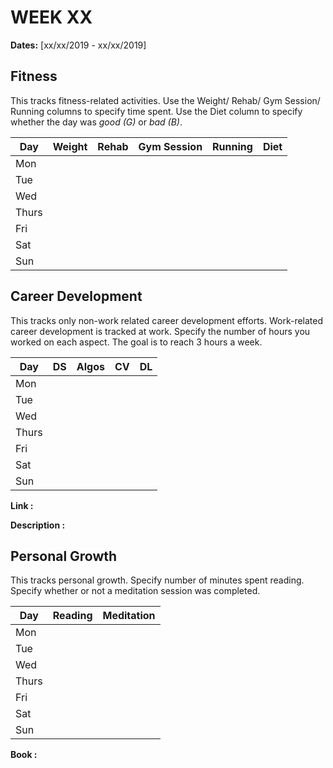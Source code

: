 # WEEK XX

**Dates:** [xx/xx/2019 - xx/xx/2019]

## Fitness

This tracks fitness-related activities. Use the Weight/ Rehab/ Gym Session/ Running columns to specify time spent. Use the Diet column to specify whether the day was *good (G)* or *bad (B)*.

|  Day    | Weight | Rehab | Gym Session | Running |  Diet  |
| ------- | ------ | ----- | ----------- | ------- | ------ |
|   Mon   |        |       |             |         |        |
|   Tue   |        |       |             |         |        |
|   Wed   |        |       |             |         |        |
|   Thurs |        |       |             |         |        |
|   Fri   |        |       |             |         |        |
|   Sat   |        |       |             |         |        |
|   Sun   |        |       |             |         |        |


## Career Development

This tracks only non-work related career development efforts. Work-related career development is tracked at work. Specify the number of hours you worked on each aspect. The goal is to reach 3 hours a week.

|  Day    |   DS   | Algos  |   CV   |   DL   |
| ------- | ------ | ------ | ------ | ------ | 
|   Mon   |        |        |        |        |
|   Tue   |        |        |        |        |
|   Wed   |        |        |        |        |
|   Thurs |        |        |        |        |
|   Fri   |        |        |        |        |
|   Sat   |        |        |        |        |
|   Sun   |        |        |        |        |

**Link        :**

**Description :**

## Personal Growth

This tracks personal growth. Specify number of minutes spent reading. Specify whether or not a meditation session was completed.

|  Day    | Reading | Meditation |
| ------- | ------- | ---------- |
|   Mon   |         |            |
|   Tue   |         |            |
|   Wed   |         |            |
|   Thurs |         |            |
|   Fri   |         |            |
|   Sat   |         |            |
|   Sun   |         |            |

**Book :**
